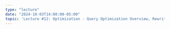 ```yaml
---
type: "lecture"
date: "2024-10-03T14:00:00-05:00"
topic: 'Lecture #12: Optimization - Query Optimization Overview, Rewrite Rules (Ch. 16.1, 16.2)'
---
```

